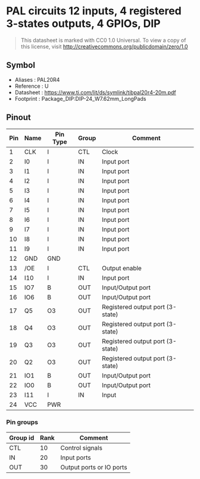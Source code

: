 # PAL circuits 12 inputs, 4 registered 3-states outputs, 4 GPIOs, DIP

> This datasheet is marked with CC0 1.0
> Universal. To view a copy of this license, visit
> http://creativecommons.org/publicdomain/zero/1.0

## Symbol

* Aliases : PAL20R4
* Reference : U
* Datasheet : https://www.ti.com/lit/ds/symlink/tibpal20r4-20m.pdf
* Footprint : Package_DIP:DIP-24_W7.62mm_LongPads

## Pinout

|Pin|Name|Pin Type|Group|Comment|
|---|---|---|---|---|
|1|CLK|I|CTL|Clock|
|2|I0|I|IN|Input port|
|3|I1|I|IN|Input port|
|4|I2|I|IN|Input port|
|5|I3|I|IN|Input port|
|6|I4|I|IN|Input port|
|7|I5|I|IN|Input port|
|8|I6|I|IN|Input port|
|9|I7|I|IN|Input port|
|10|I8|I|IN|Input port|
|11|I9|I|IN|Input port|
|12|GND|GND|||
|13|/OE|I|CTL|Output enable|
|14|I10|I|IN|Input port|
|15|IO7|B|OUT|Input/Output port|
|16|IO6|B|OUT|Input/Output port|
|17|Q5|O3|OUT|Registered output port (3-state)|
|18|Q4|O3|OUT|Registered output port (3-state)|
|19|Q3|O3|OUT|Registered output port (3-state)|
|20|Q2|O3|OUT|Registered output port (3-state)|
|21|IO1|B|OUT|Input/Output port|
|22|IO0|B|OUT|Input/Output port|
|23|I11|I|IN|Input|
|24|VCC|PWR|||


### Pin groups

|Group id|Rank|Comment|
|---|---|---|
|CTL|10|Control signals|
|IN|20|Input ports|
|OUT|30|Output ports or IO ports|
